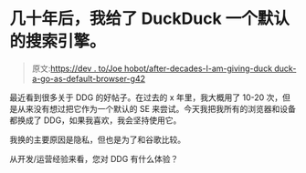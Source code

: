 # 几十年后，我给了 DuckDuck 一个默认的搜索引擎。

> 原文:[https://dev . to/Joe hobot/after-decades-I-am-giving-duck duck-a-go-as-default-browser-g42](https://dev.to/joehobot/after-decades-i-am-giving-duckduck-a-go-as-default-browser--g42)

最近看到很多关于 DDG 的好帖子。在过去的 x 年里，我大概用了 10-20 次，但是从来没有想过把它作为一个默认的 SE 来尝试。今天我把我所有的浏览器和设备都换成了 DDG，如果我喜欢，我会坚持使用它。

我换的主要原因是隐私，但也是为了和谷歌比较。

从开发/运营经验来看，您对 DDG 有什么体验？
